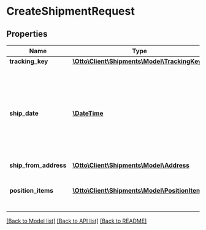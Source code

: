 # CreateShipmentRequest

## Properties
Name | Type | Description | Notes
------------ | ------------- | ------------- | -------------
**tracking_key** | [**\Otto\Client\Shipments\Model\TrackingKey**](TrackingKey.md) |  | 
**ship_date** | [**\DateTime**](\DateTime.md) | The date that the shipment is handed over to the carrier. Must be a valid UTC dateTime according to ISO 8601. | 
**ship_from_address** | [**\Otto\Client\Shipments\Model\Address**](Address.md) |  | 
**position_items** | [**\Otto\Client\Shipments\Model\PositionItem[]**](PositionItem.md) | The position items included in shipment. | 

[[Back to Model list]](../../README.md#documentation-for-models) [[Back to API list]](../../README.md#documentation-for-api-endpoints) [[Back to README]](../../README.md)

